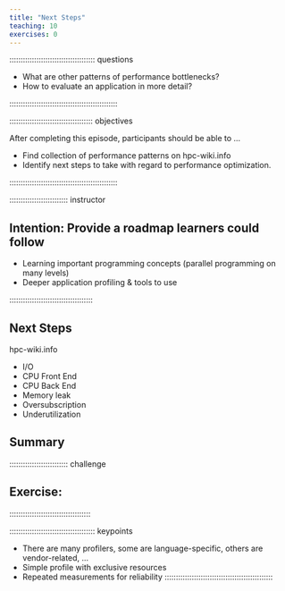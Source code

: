```yaml
---
title: "Next Steps"
teaching: 10
exercises: 0
---
```


:::::::::::::::::::::::::::::::::::::: questions 

- What are other patterns of performance bottlenecks?
- How to evaluate an application in more detail?

::::::::::::::::::::::::::::::::::::::::::::::::

::::::::::::::::::::::::::::::::::::: objectives

After completing this episode, participants should be able to …

- Find collection of performance patterns on hpc-wiki.info
- Identify next steps to take with regard to performance optimization.

::::::::::::::::::::::::::::::::::::::::::::::::


:::::::::::::::::::::::::: instructor
## Intention: Provide a roadmap learners could follow

- Learning important programming concepts (parallel programming on many levels)
- Deeper application profiling & tools to use

:::::::::::::::::::::::::::::::::::::


## Next Steps

hpc-wiki.info
- I/O
- CPU Front End
- CPU Back End
- Memory leak
- Oversubscription
- Underutilization

<!-- EPISODE CONTENT HERE -->
## Summary

:::::::::::::::::::::::::: challenge
## Exercise:
::::::::::::::::::::::::::::::::::::

:::::::::::::::::::::::::::::::::::::: keypoints
- There are many profilers, some are language-specific, others are vendor-related, ...
- Simple profile with exclusive resources
- Repeated measurements for reliability
::::::::::::::::::::::::::::::::::::::::::::::::
